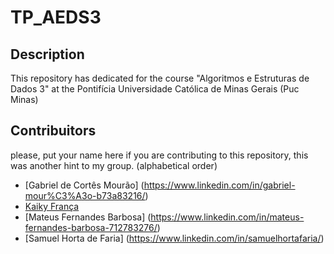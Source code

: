 # TP_AEDS3

## Description
This repository has dedicated for the course "Algoritmos e Estruturas de Dados 3" at the Pontifícia Universidade Católica de Minas Gerais (Puc Minas)

## Contribuitors

please, put your name here if you are contributing to this repository, this was another hint to my group. (alphabetical order)

- [Gabriel de Cortês Mourão] (https://www.linkedin.com/in/gabriel-mour%C3%A3o-b73a83216/)
- [Kaiky França](https://www.linkedin.com/in/glkaiky/)
- [Mateus Fernandes Barbosa] (https://www.linkedin.com/in/mateus-fernandes-barbosa-712783276/)
- [Samuel Horta de Faria] (https://www.linkedin.com/in/samuelhortafaria/)
